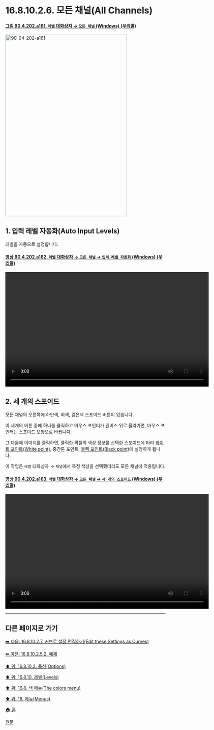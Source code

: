 # 16.8.10.2.6. 모든 채널(All Channels)

<a id="90-04-202-a161"></a>

#### [그림 90.4.202.a161. `레벨` 대화상자 → `모든 채널` (Windows) (우리말)](./90-04-0202-levels.md#90-04-202-a161)
<img width="382" height="570" alt="90-04-202-a161" src="https://github.com/user-attachments/assets/bd922a01-fa99-4828-bcd3-a8b143d3feb5" />

<a id="16-08-10-02-06-s1"></a>

## 1. 입력 레벨 자동화(Auto Input Levels)
레벨을 자동으로 설정합니다.

<a id="90-04-202-a162"></a>

#### [영상 90.4.202.a162. `레벨` 대화상자 → `모든 채널` → `입력 레벨 자동화` (Windows) (우리말)](./90-04-0202-levels.md#90-04-202-a162)
<video controls="controls" width="640" height="360" src="https://github.com/user-attachments/assets/b65464a5-0594-42b6-accb-b55051e1cda9"></video>

<a id="16-08-10-02-06-s2"></a>

## 2. 세 개의 스포이드
모든 채널의 오른쪽에 하얀색, 회색, 검은색 스포이드 버튼이 있습니다.

이 세개의 버튼 중에 하나를 클릭하고 마우스 포인터가 캔버스 위로 올라가면, 마우스 포인터는 스포이드 모양으로 바뀝니다.

그 다음에 이미지를 클릭하면, 클릭한 픽셀의 색상 정보를 선택한 스포이드에 따라 [화이트 포인트(White point)](./19-glossaryx-white_point.md), 중간톤 포인트, [블랙 포인트(Black point)](./19-glossaryx-black_point.md)에 설정하게 됩니다.

이 작업은 `레벨` 대화상자 → `채널`에서 특정 색상을 선택했더라도 모든 채널에 적용됩니다.

<a id="90-04-202-a163"></a>

#### [영상 90.4.202.a163. `레벨` 대화상자 → `모든 채널` → `세 개의 스포이드` (Windows) (우리말)](./90-04-0202-levels.md#90-04-202-a163)
<video controls="controls" width="640" height="360" src="https://github.com/user-attachments/assets/d295d93c-b233-450b-8a05-aaadc54761dd"></video>

***

## 다른 페이지로 가기

[➡️ 다음: 16.8.10.2.7. 커브로 설정 편집하기(Edit these Settings as Curves)](./16-08-10-02-07-edit_these_settings_as_curves.md)

[⬅️ 이전: 16.8.10.2.5.2. 예제](./16-08-10-02-05-02-example.md)

[⬆️ 위: 16.8.10.2. 옵션(Options)](./16-08-10-02-00-options.md)

[⬆️ 위: 16.8.10. 레벨(Levels)](./16-08-10-00-levels.md)

[⬆️ 위: 16.8. 색 메뉴(The colors menu)](./16-08-00-the-colors-menu.md)

[⬆️ 위: 16. 메뉴(Menus)](./16-00-menus.md)

[🏠 홈](./00-home.md)

[원문](https://docs.gimp.org/2.10/ko/gimp-tool-levels.html#idm31082)